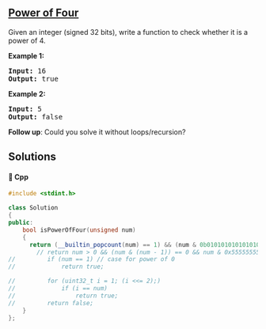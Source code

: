 ## [Power of Four](https://leetcode.com/problems/power-of-four)

<p>Given an integer (signed 32 bits), write a function to check whether it is a power of 4.</p>

<p><strong>Example 1:</strong></p>

<pre>
<strong>Input: </strong><span id="example-input-1-1">16</span>
<strong>Output: </strong><span id="example-output-1">true</span>
</pre>

<div>
<p><strong>Example 2:</strong></p>

<pre>
<strong>Input: </strong><span id="example-input-2-1">5</span>
<strong>Output: </strong><span id="example-output-2">false</span></pre>
</div>

<p><b>Follow up</b>: Could you solve it without loops/recursion?</p>

## Solutions
#### 🧠 Cpp
```cpp
#include <stdint.h>

class Solution
{
public:
    bool isPowerOfFour(unsigned num) 
    {
      return (__builtin_popcount(num) == 1) && (num & 0b01010101010101010101010101010101);
        // return num > 0 && (num & (num - 1)) == 0 && num & 0x55555555;
//         if (num == 1) // case for power of 0
//             return true;

//         for (uint32_t i = 1; (i <<= 2);)
//             if (i == num)
//                 return true;
//         return false;
    }
};
```
